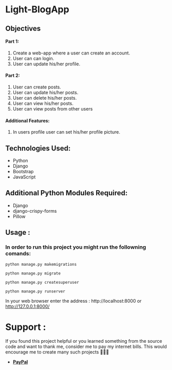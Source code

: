 # Light-BlogApp       

## Objectives

<h4>Part 1:</h4>
<ol>
    <li>Create a web-app where a user can create an account.</li>
    <li>User can can login.</li>
    <li>User can update his/her profile.</li>
</ol>

<h4>Part 2:</h4>
<ol>
    <li>User can create posts.</li>
    <li>User can update his/her posts.</li>
    <li>User can delete his/her posts.</li>
    <li>User can view his/her posts.</li>
    <li>User can view posts from other users</li>
</ol>

<h4>Additional Features:</h4>
<ol>
    <li>In users profile user can set his/her profile picture.</li>
</ol>


<h2>Technologies Used:</h2>
<ul>
    <li>Python</li>
    <li>Django</li>
    <li>Bootstrap</li>
    <li>JavaScript</li>
</ul>


<h2>Additional Python Modules Required:</h2>
<ul>
    <li>Django</li>
    <li>django-crispy-forms</li>
    <li>Pillow</li>
</ul>  

<h2>Usage :</h2>
    <h3>In order to run this project you might run the followning comands:</h3>

    python manage.py makemigrations

    python manage.py migrate

    python manage.py createsuperuser

    python manage.py runserver
    
   In your web browser enter the address : http://localhost:8000 or http://127.0.0.1:8000/



# Support :
If you found this project helpful or you learned something from the source code and want to thank me, consider me to pay my internet bills. This would encourage me to create many such projects 👨🏻‍💻

<ul>
    <li><a href="https://www.paypal.me/derciosinione"><b>PayPal</b></a></li>
</ul>